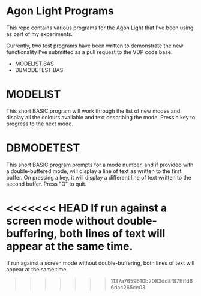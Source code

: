 # Agon Light Programs

This repo contains various programs for the Agon Light that I've been using as part of my experiments.

Currently, two test programs have been written to demonstrate the new functionality I've submitted as a pull request to the VDP code base:

- MODELIST.BAS
- DBMODETEST.BAS


# MODELIST

This short BASIC program will work through the list of new modes and display all the colours available and text describing the mode. Press a key to progress to the next mode.

# DBMODETEST

This short BASIC program prompts for a mode number, and if provided with a double-buffered mode, will display a line of text as written to the first buffer. On pressing a key, it will display a different line of text written to the second buffer. Press "Q" to quit.

<<<<<<< HEAD
If run against a screen mode without double-buffering, both lines of text will appear at the same time.
=======
If run against a screen mode without double-buffering, both lines of text will appear at the same time.
>>>>>>> 1137a7659610b2083dd8f87ffffd66dac265ce03
